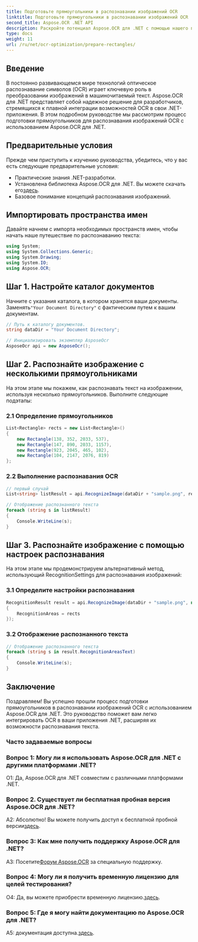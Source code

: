 ```yaml
---
title: Подготовьте прямоугольники в распознавании изображений OCR
linktitle: Подготовьте прямоугольники в распознавании изображений OCR
second_title: Aspose.OCR .NET API
description: Раскройте потенциал Aspose.OCR для .NET с помощью нашего подробного руководства. Узнайте шаг за шагом, как подготовить прямоугольники для распознавания изображений. Повысьте качество своих .NET-приложений благодаря плавной интеграции OCR.
type: docs
weight: 11
url: /ru/net/ocr-optimization/prepare-rectangles/
---
```

## Введение

В постоянно развивающемся мире технологий оптическое распознавание символов (OCR) играет ключевую роль в преобразовании изображений в машиночитаемый текст. Aspose.OCR для .NET представляет собой надежное решение для разработчиков, стремящихся к плавной интеграции возможностей OCR в свои .NET-приложения. В этом подробном руководстве мы рассмотрим процесс подготовки прямоугольников для распознавания изображений OCR с использованием Aspose.OCR для .NET.

## Предварительные условия

Прежде чем приступить к изучению руководства, убедитесь, что у вас есть следующие предварительные условия:

- Практические знания .NET-разработки.
-  Установлена библиотека Aspose.OCR для .NET. Вы можете скачать его[здесь](https://releases.aspose.com/ocr/net/).
- Базовое понимание концепций распознавания изображений.

## Импортировать пространства имен

Давайте начнем с импорта необходимых пространств имен, чтобы начать наше путешествие по распознаванию текста:

```csharp
using System;
using System.Collections.Generic;
using System.Drawing;
using System.IO;
using Aspose.OCR;
```

## Шаг 1. Настройте каталог документов

 Начните с указания каталога, в котором хранятся ваши документы. Заменять`"Your Document Directory"` с фактическим путем к вашим документам.

```csharp
// Путь к каталогу документов.
string dataDir = "Your Document Directory";

// Инициализировать экземпляр AsposeOcr
AsposeOcr api = new AsposeOcr();
```

## Шаг 2. Распознайте изображение с несколькими прямоугольниками

На этом этапе мы покажем, как распознавать текст на изображении, используя несколько прямоугольников. Выполните следующие подэтапы:

### 2.1 Определение прямоугольников

```csharp
List<Rectangle> rects = new List<Rectangle>()
{
    new Rectangle(138, 352, 2033, 537),
    new Rectangle(147, 890, 2033, 1157),
    new Rectangle(923, 2045, 465, 102),
    new Rectangle(104, 2147, 2076, 819)
};
```

### 2.2 Выполнение распознавания OCR

```csharp
// первый случай
List<string> listResult = api.RecognizeImage(dataDir + "sample.png", rects);

// Отображение распознанного текста
foreach (string s in listResult)
{
    Console.WriteLine(s);
}
```

## Шаг 3. Распознайте изображение с помощью настроек распознавания

На этом этапе мы продемонстрируем альтернативный метод, использующий RecognitionSettings для распознавания изображений:

### 3.1 Определите настройки распознавания

```csharp
RecognitionResult result = api.RecognizeImage(dataDir + "sample.png", new RecognitionSettings
{
    RecognitionAreas = rects
});
```

### 3.2 Отображение распознанного текста

```csharp
// Отображение распознанного текста
foreach (string s in result.RecognitionAreasText)
{
    Console.WriteLine(s);
}
```

## Заключение

Поздравляем! Вы успешно прошли процесс подготовки прямоугольников в распознавании изображений OCR с использованием Aspose.OCR для .NET. Это руководство поможет вам легко интегрировать OCR в ваши приложения .NET, расширяя их возможности распознавания текста.

### Часто задаваемые вопросы

### Вопрос 1: Могу ли я использовать Aspose.OCR для .NET с другими платформами .NET?

О1: Да, Aspose.OCR для .NET совместим с различными платформами .NET.

### Вопрос 2. Существует ли бесплатная пробная версия Aspose.OCR для .NET?

 А2: Абсолютно! Вы можете получить доступ к бесплатной пробной версии[здесь](https://releases.aspose.com/).

### Вопрос 3: Как мне получить поддержку Aspose.OCR для .NET?

 A3: Посетите[Форум Aspose.OCR](https://forum.aspose.com/c/ocr/16) за специальную поддержку.

### Вопрос 4: Могу ли я получить временную лицензию для целей тестирования?

 О4: Да, вы можете приобрести временную лицензию.[здесь](https://purchase.aspose.com/temporary-license/).

### Вопрос 5: Где я могу найти документацию по Aspose.OCR для .NET?

 A5: документация доступна.[здесь](https://reference.aspose.com/ocr/net/).